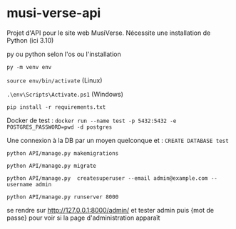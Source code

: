 # musi-verse-api
Projet d'API pour le site web MusiVerse.
Nécessite une installation de Python (ici 3.10)

py ou python selon l'os ou l'installation

`py -m venv env `

`source env/bin/activate` (Linux)

`.\env\Scripts\Activate.ps1` (Windows)

`pip install -r requirements.txt`

Docker de test :
`docker run --name test -p 5432:5432 -e POSTGRES_PASSWORD=pwd -d postgres`

Une connexion à la DB par un moyen quelconque et : 
`CREATE DATABASE test`


`python API/manage.py makemigrations`

`python API/manage.py migrate`

`python API/manage.py  createsuperuser --email admin@example.com --username admin`

`python API/manage.py runserver 8000`

se rendre sur http://127.0.0.1:8000/admin/ et tester admin puis {mot de passe} pour voir si la page d'administration apparaît

